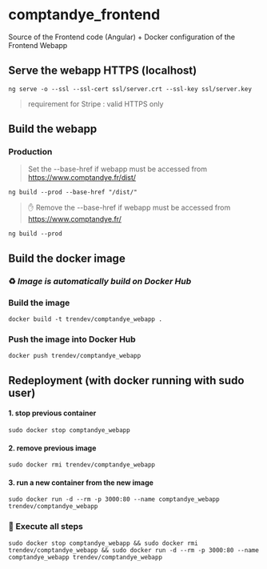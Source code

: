 # comptandye_frontend
Source of the Frontend code (Angular) + Docker configuration of the Frontend Webapp

## Serve the webapp HTTPS (localhost)
`ng serve -o --ssl --ssl-cert ssl/server.crt --ssl-key ssl/server.key`
> requirement for Stripe : valid HTTPS only

## Build the webapp

### Production

> Set the --base-href if webapp must be accessed from https://www.comptandye.fr/dist/

`ng build --prod --base-href "/dist/"`

> ✋ Remove the --base-href if webapp must be accessed from https://www.comptandye.fr/

`ng build --prod`

## Build the docker image

### :recycle: *Image is automatically build on Docker Hub*

### Build the image
`docker build -t trendev/comptandye_webapp .`

### Push the image into Docker Hub
`docker push trendev/comptandye_webapp`

## Redeployment (with docker running with sudo user)
#### 1. stop previous container
`sudo docker stop comptandye_webapp`

#### 2. remove previous image
`sudo docker rmi trendev/comptandye_webapp`

#### 3. run a new container from the new image
`sudo docker run -d --rm -p 3000:80 --name comptandye_webapp trendev/comptandye_webapp`

### :dizzy: Execute all steps
`sudo docker stop comptandye_webapp && sudo docker rmi trendev/comptandye_webapp && sudo docker run -d --rm -p 3000:80 --name comptandye_webapp trendev/comptandye_webapp`

